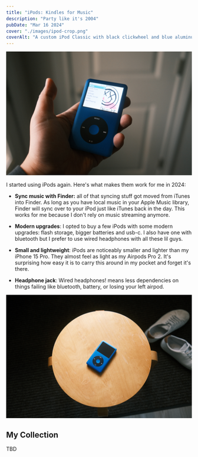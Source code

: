 ```yaml
---
title: "iPods: Kindles for Music"
description: "Party like it's 2004"
pubDate: "Mar 16 2024"
cover: "./images/ipod-crop.png"
coverAlt: "A custom iPod Classic with black clickwheel and blue aluminum shell"
---
```


![holding a custom iPod Classic with black clickwheel and blue aluminum shell](./images/ipod-hand.png)

I started using iPods again. Here's what makes them work for me in 2024:

- **Sync music with Finder:** all of that syncing stuff got moved from iTunes into Finder. As long as you have local music in your Apple Music library, Finder will sync over to your iPod just like iTunes back in the day. This works for me because I don't rely on music streaming anymore.

- **Modern upgrades**: I opted to buy a few iPods with some modern upgrades: flash storage, bigger batteries and usb-c. I also have one with bluetooth but I prefer to use wired headphones with all these lil guys.

- **Small and lightweight**: iPods are noticeably smaller and lighter than my iPhone 15 Pro. They almost feel as light as my Airpods Pro 2. It's surprising how easy it is to carry this around in my pocket and forget it's there.

- **Headphone jack**: Wired headphones! means less dependencies on things failing like bluetooth, battery, or losing your left airpod.

![A custom iPod Classic with black clickwheel and blue aluminum shell on a wooden stool with some random sneakers in the background](./images/ipod-wide.png)

## My Collection

TBD
